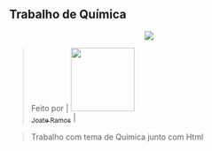 ## Trabalho de Química

<p align="center">
<img loading="lazy" src="<img src="http://img.shields.io/static/v1?label=STATUS&message=CONCLUIDO&color=GREEN&style=for-the-badge"/>
</p>

 > Feito por 
| [<img loading="lazy" src="https://avatars.githubusercontent.com/u/91232413?v=4" width=115><br><sub>Joate Ramos</sub>](https://github.com/joateramos) |

> Trabalho com tema de Química junto com Html

